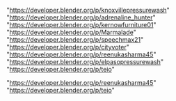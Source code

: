 "https://developer.blender.org/p/knoxvillepressurewash"
"https://developer.blender.org/p/adrenaline_hunter"
"https://developer.blender.org/p/kernowfurniture01"
"https://developer.blender.org/p/Marmalade"
"https://developer.blender.org/p/speechmax21"
"https://developer.blender.org/p/cityvoter"
"https://developer.blender.org/p/reenukasharma45"
"https://developer.blender.org/p/elpasopressurewash"
"https://developer.blender.org/p/teio"
 
"https://developer.blender.org/p/reenukasharma45"
"https://developer.blender.org/p/teio"
 
